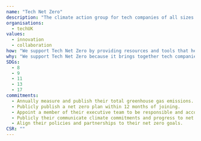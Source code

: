 ```yaml
---
name: "Tech Net Zero"
description: "The climate action group for tech companies of all sizes committed to fighting the climate crisis. We believe that by joining forces, we can make faster progress to net zero."
organisations: 
  - techUK
values: 
  - innovation
  - collaboration
how: "We support Tech Net Zero by providing resources and tools that help tech companies measure their carbon footprint, implement sustainable practices, and share best practices for reducing environmental impact. Additionally, we facilitate collaboration among members to promote innovative solutions and advocate for policies that support climate action."
why: "We support Tech Net Zero because it brings together tech companies to collaboratively address the climate crisis. By uniting resources, knowledge, and innovations, we can accelerate our efforts towards achieving net zero emissions. This initiative not only promotes sustainability in the tech industry but also sets a precedent for other sectors to follow, demonstrating the power of collective action in tackling global challenges."
SDGs:
  - 8
  - 9
  - 11
  - 13
  - 17
commitments:
  - Annually measure and publish their total greenhouse gas emissions.
  - Publicly publish a net zero plan within 12 months of joining.
  - Appoint a member of their executive team to be responsible and accountable for their net zero target.
  - Publicly their communicate climate commitments and progress to net zero.
  - Align their policies and partnerships to their net zero goals.
CSR: ""
---
```


